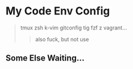# My Code Env Config

> tmux  zsh k-vim gitconfig tig fzf z vagrant...
>> also fuck, but not use

## Some Else Waiting...
